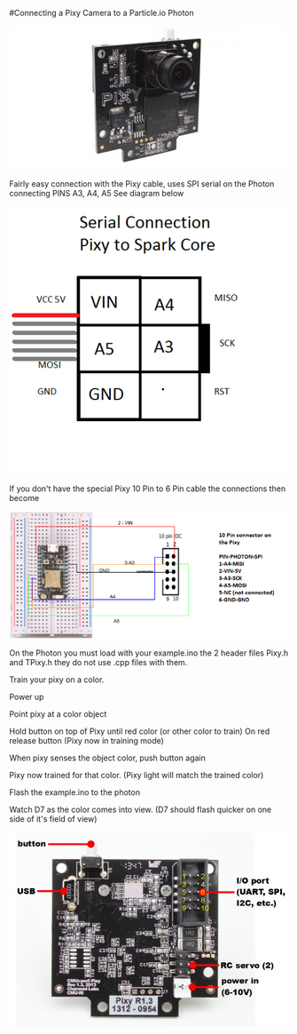 


#Connecting a Pixy Camera to a Particle.io Photon


![](pixy-camera-cmucam5-vision-sensor-7300-pixycam-500x260.jpg)


Fairly easy connection with the Pixy cable, uses SPI serial on the Photon connecting PINS A3, A4, A5 See diagram below


![](pixy-serial-spark-core.png)


If you don't have the special Pixy 10 Pin to 6 Pin cable the connections then become



![](pixy-10-pin.png)

On the Photon you must load with your example.ino the 2 header files Pixy.h and TPixy.h they do not use .cpp files with them.

Train your pixy on a color. 

Power up

Point pixy at a color object

Hold button on top of Pixy until red color (or other color to train)
On red release button (Pixy now in training mode)

When pixy senses the object color, push button again

Pixy now trained for that color. (Pixy light will match the trained color)

Flash the example.ino to the photon


Watch D7 as the color comes into view. (D7 should flash quicker on one side of it's field of view)





![](pixy-io-connector-pinout.jpg)



